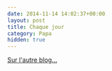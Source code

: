 ```yaml
---
date: 2014-11-14 14:02:37+00:00
layout: post
title: Chaque jour
category: Papa
hidden: true
---
```


[Sur l'autre blog...](http://wp.me/p1q8jm-21p)

